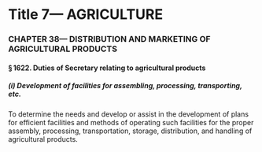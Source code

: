 
# Title 7— AGRICULTURE
### CHAPTER 38— DISTRIBUTION AND MARKETING OF AGRICULTURAL PRODUCTS
#### § 1622. Duties of Secretary relating to agricultural products
##### (i) Development of facilities for assembling, processing, transporting, etc.

To determine the needs and develop or assist in the development of plans for efficient facilities and methods of operating such facilities for the proper assembly, processing, transportation, storage, distribution, and handling of agricultural products.

